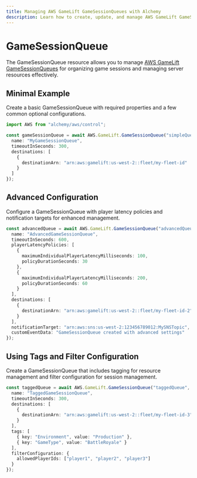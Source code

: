 ```yaml
---
title: Managing AWS GameLift GameSessionQueues with Alchemy
description: Learn how to create, update, and manage AWS GameLift GameSessionQueues using Alchemy Cloud Control.
---
```


# GameSessionQueue

The GameSessionQueue resource allows you to manage [AWS GameLift GameSessionQueues](https://docs.aws.amazon.com/gamelift/latest/userguide/) for organizing game sessions and managing server resources effectively.

## Minimal Example

Create a basic GameSessionQueue with required properties and a few common optional configurations.

```ts
import AWS from "alchemy/aws/control";

const gameSessionQueue = await AWS.GameLift.GameSessionQueue("simpleQueue", {
  name: "MyGameSessionQueue",
  timeoutInSeconds: 300,
  destinations: [
    {
      destinationArn: "arn:aws:gamelift:us-west-2::fleet/my-fleet-id"
    }
  ]
});
```

## Advanced Configuration

Configure a GameSessionQueue with player latency policies and notification targets for enhanced management.

```ts
const advancedQueue = await AWS.GameLift.GameSessionQueue("advancedQueue", {
  name: "AdvancedGameSessionQueue",
  timeoutInSeconds: 600,
  playerLatencyPolicies: [
    {
      maximumIndividualPlayerLatencyMilliseconds: 100,
      policyDurationSeconds: 30
    },
    {
      maximumIndividualPlayerLatencyMilliseconds: 200,
      policyDurationSeconds: 60
    }
  ],
  destinations: [
    {
      destinationArn: "arn:aws:gamelift:us-west-2::fleet/my-fleet-id-2"
    }
  ],
  notificationTarget: "arn:aws:sns:us-west-2:123456789012:MySNSTopic",
  customEventData: "GameSessionQueue created with advanced settings"
});
```

## Using Tags and Filter Configuration

Create a GameSessionQueue that includes tagging for resource management and filter configuration for session management.

```ts
const taggedQueue = await AWS.GameLift.GameSessionQueue("taggedQueue", {
  name: "TaggedGameSessionQueue",
  timeoutInSeconds: 300,
  destinations: [
    {
      destinationArn: "arn:aws:gamelift:us-west-2::fleet/my-fleet-id-3"
    }
  ],
  tags: [
    { key: "Environment", value: "Production" },
    { key: "GameType", value: "BattleRoyale" }
  ],
  filterConfiguration: {
    allowedPlayerIds: ["player1", "player2", "player3"]
  }
});
```